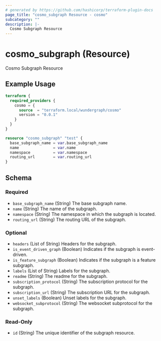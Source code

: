 ```yaml
---
# generated by https://github.com/hashicorp/terraform-plugin-docs
page_title: "cosmo_subgraph Resource - cosmo"
subcategory: ""
description: |-
  Cosmo Subgraph Resource
---
```


# cosmo_subgraph (Resource)

Cosmo Subgraph Resource

## Example Usage

```terraform
terraform {
  required_providers {
    cosmo = {
      source  = "terraform.local/wundergraph/cosmo"
      version = "0.0.1"
    }
  }
}

resource "cosmo_subgraph" "test" {
  base_subgraph_name = var.base_subgraph_name
  name               = var.name
  namespace          = var.namespace
  routing_url        = var.routing_url
}
```

<!-- schema generated by tfplugindocs -->
## Schema

### Required

- `base_subgraph_name` (String) The base subgraph name.
- `name` (String) The name of the subgraph.
- `namespace` (String) The namespace in which the subgraph is located.
- `routing_url` (String) The routing URL of the subgraph.

### Optional

- `headers` (List of String) Headers for the subgraph.
- `is_event_driven_graph` (Boolean) Indicates if the subgraph is event-driven.
- `is_feature_subgraph` (Boolean) Indicates if the subgraph is a feature subgraph.
- `labels` (List of String) Labels for the subgraph.
- `readme` (String) The readme for the subgraph.
- `subscription_protocol` (String) The subscription protocol for the subgraph.
- `subscription_url` (String) The subscription URL for the subgraph.
- `unset_labels` (Boolean) Unset labels for the subgraph.
- `websocket_subprotocol` (String) The websocket subprotocol for the subgraph.

### Read-Only

- `id` (String) The unique identifier of the subgraph resource.
